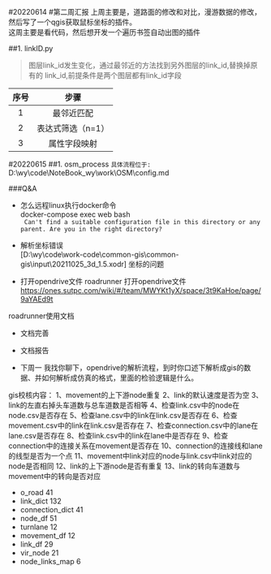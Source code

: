 #20220614
#第二周汇报 
上周主要是，道路面的修改和对比，漫游数据的修改，然后写了一个qgis获取鼠标坐标的插件。    
这周主要是看代码，然后想开发一个遍历书签自动出图的插件 



##1. linkID.py   
>图层link_id发生变化，通过最邻近的方法找到另外图层的link_id,替换掉原有的 link_id,前提条件是两个图层都有link_id字段


| 序号   |  步骤      |
|:------:|:-----------:|
| 1  |    最邻近匹配  |
| 2  |    表达式筛选（n=1）  |
| 3  |    属性字段映射  |
 
#20220615
##1. osm_process
`具体流程位于:`   
D:\wy\code\NoteBook_wy\work\OSM\config.md

###Q&A
* 怎么远程linux执行docker命令   
docker-compose exec web bash    
` Can't find a suitable configuration file in this directory or any
        parent. Are you in the right directory?`
        
        
 
 
 * 解析坐标错误       
[D:\wy\code\work-code\common-gis\common-gis\input\20211025_3d_1.5.xodr]
坐标的问题

* 打开opendrive文件
roadrunner 打开opendrive文件
https://ones.sutpc.com/wiki/#/team/MWYKt1yX/space/3t9KaHoe/page/9aYAEd9t 

roadrunner使用文档
        
 * 文档完善
 

* 文档报告
* 下周一 我找你聊下，opendrive的解析流程，到时你口述下解析成gis的数据、并如何解析成仿真的格式，里面的检验逻辑是什么。

gis校核内容：
1、movement的上下游node重复
2、link的默认速度是否为空
3、link的左直右掉头车道数与总车道数是否相等
4、检查link.csv中的node在node.csv是否存在
5、检查lane.csv中的link在link.csv是否存在
6、检查movement.csv中的link在link.csv是否存在
7、检查connection.csv中的lane在lane.csv是否存在
8、检查link.csv中的link在lane中是否存在
9、检查connection中的连接关系在movement是否存在
10、connection的连接线和lane的线型是否为一个点
11、movement中link对应的node与link.csv中link对应的node是否相同
12、link的上下游node是否有重复
13、link的转向车道数与movement中的转向是否对应


* o_road 41
* link_dict 132
* connection_dict 41
* node_df 51
* turnlane 12
* movement_df 12
* link_df 29
* vir_node 21
* node_links_map 6

